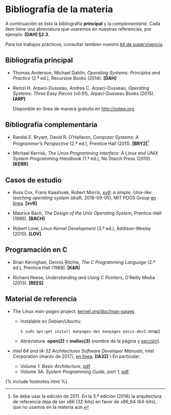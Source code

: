 # Bibliografía de la materia

A continuación se lista la bibliografía **principal** y la _complementaria_. Cada ítem tiene una abreviatura que usaremos en nuestras referencias, por ejemplo: **[DAH] §2.3**.

Para los trabajos prácticos, consultar tambien nuestro [kit de supervivencia](kit.md).

## Bibliografía principal

  - Thomas Anderson, Michael Dahlin, _Operating Systems: Principles and Practice_ (2.ª ed.), Recursive Books (2014). **\[DAH]**

  - Remzi H. Arpaci-Dusseau, Andrea C. Arpaci-Dusseau, _Operating Systems: Three Easy Pieces_ (v0.91), Arpaci-Dusseau Books (2015). **\[ARP]**

    Disponible en línea de manera gratuita en <http://ostep.org>.


## Bibliografía complementaria

  - Randal E. Bryant, David R. O’Hallaron, _Computer Systems: A Programmer’s Perspective_ (2.ª ed.), Prentice Hall (2011). **\[BRY2]**[^bry32]

    [^bry32]:
        Se debe usar la edición de 2011. En la 3.ª edición (2016) la arquitectura de referencia deja de ser x86 (32-bits) en favor de x86_64 (64-bits), que no usamos en la materia aún.

  - Michael Kerrisk, _The Linux Programming Interface: A Linux and UNIX System Programming Handbook_ (1.ª ed.), No Starch Press (2010). **\[KERR]**


## Casos de estudio

  - Russ Cox, Frans Kaashoek, Robert Morris, _[xv6]: a simple, Unix-like teaching operating system_ (draft, 2016-09-05), MIT PDOS Group [en línea][xv6b]. **\[xv6]**

  - Maurice Bach, _The Design of the Unix Operating System_, Prentice-Hall (1986). **\[BACH]**

<!--
  - Douglas Comer, _Operating System Design: The Xinu Approach_ (2.ª ed.), CRC Press (2015). **\[XINU]**
-->

  - Robert Love, _Linux Kernel Development_ (3.ª ed.), Addison-Wesley (2010). **\[LOV]**

[xv6]: https://pdos.csail.mit.edu/6.828/xv6
[xv6b]: https://pdos.csail.mit.edu/6.828/2016/xv6/book-rev9.pdf


## Programación en C

  - Brian Kernighan, Dennis Ritchie, _The C Programming Language_ (2.ª ed.), Prentice Hall (1988). **\[K&R]**

  - Richard Reese, _Understanding and Using C Pointers_, O’Reilly Media (2013). **\[REES]**


## Material de referencia

  - The Linux _man-pages_ project: [kernel.org/doc/man-pages][manpages].

    - Instalable en Debian/Ubuntu:

      `$ sudo apt-get install manpages-dev manpages-posix-dev`{:.wrap}

    - Abreviatura: **open(2)** o **malloc(3)** (nombre de la página y [sección]).

  - _Intel 64 and IA-32 Architectures Software Developer Manuals_, Intel Corporation (marzo de 2017), [en línea][intel-sdm]. **\[IA32]** \\
    En particular:

      - Volume 1: _Basic Architecture_, [pdf][ia32-1].
      - Volume 3A: _System Programming Guide, part 1_, [pdf][ia32-3a].

[manpages]: https://www.kernel.org/doc/man-pages/
[sección]: https://unix.stackexchange.com/a/3587/
[intel-sdm]: https://software.intel.com/en-us/articles/intel-sdm
[ia32-1]: https://software.intel.com/sites/default/files/managed/a4/60/253665-sdm-vol-1.pdf
[ia32-3a]: https://software.intel.com/sites/default/files/managed/7c/f1/253668-sdm-vol-3a.pdf

{% include footnotes.html %}
